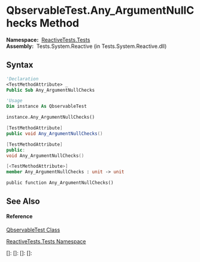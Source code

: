 # QbservableTest.Any\_ArgumentNullChecks Method

**Namespace:**  [ReactiveTests.Tests](ReactiveTests.Tests\ReactiveTests.Tests.md)  
**Assembly:**  Tests.System.Reactive (in Tests.System.Reactive.dll)

## Syntax

```vb
'Declaration
<TestMethodAttribute> _
Public Sub Any_ArgumentNullChecks
```

```vb
'Usage
Dim instance As QbservableTest

instance.Any_ArgumentNullChecks()
```

```csharp
[TestMethodAttribute]
public void Any_ArgumentNullChecks()
```

```c++
[TestMethodAttribute]
public:
void Any_ArgumentNullChecks()
```

```fsharp
[<TestMethodAttribute>]
member Any_ArgumentNullChecks : unit -> unit 
```

```jscript
public function Any_ArgumentNullChecks()
```

## See Also

#### Reference

[QbservableTest Class](QbservableTest\QbservableTest.md)

[ReactiveTests.Tests Namespace](ReactiveTests.Tests\ReactiveTests.Tests.md)

[]: 
[]: 
[]: 
[]: 